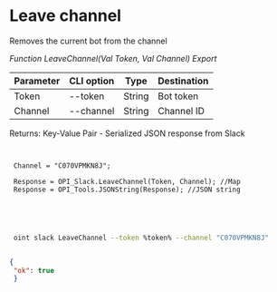 ﻿---
sidebar_position: 10
---

# Leave channel
 Removes the current bot from the channel


*Function LeaveChannel(Val Token, Val Channel) Export*

 | Parameter | CLI option | Type | Destination |
 |-|-|-|-|
 | Token | --token | String | Bot token |
 | Channel | --channel | String | Channel ID |

 
 Returns: Key-Value Pair - Serialized JSON response from Slack

```bsl title="Code example"
	
 
 Channel = "C070VPMKN8J";
 
 Response = OPI_Slack.LeaveChannel(Token, Channel); //Map
 Response = OPI_Tools.JSONString(Response); //JSON string
 

	
```

```sh title="CLI command example"
 
 oint slack LeaveChannel --token %token% --channel "C070VPMKN8J"

```


```json title="Result"

{
 "ok": true
 }

```
